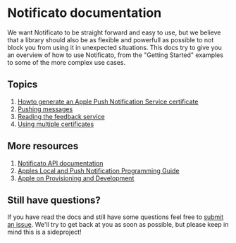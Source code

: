 # Notificato documentation
We want Notificato to be straight forward and easy to use, but we believe that a library should also be as flexible and powerfull as possible to not block you from using it in unexpected situations. This docs try to give you an overview of how to use Notificato, from the "Getting Started" examples to some of the more complex use cases.

## Topics

1. [Howto generate an Apple Push Notification Service certificate](certificate.md)
2. [Pushing messages](push.md)
3. [Reading the feedback service](feedback.md)
4. [Using multiple certificates](multiple-certs.md)

## More resources

1. [Notificato API documentation](http://mac-cain13.github.com/notificato/master/)
2. [Apples Local and Push Notification Programming Guide](http://developer.apple.com/library/ios/#documentation/NetworkingInternet/Conceptual/RemoteNotificationsPG/ApplePushService/ApplePushService.html#//apple_ref/doc/uid/TP40008194-CH100-SW9)
3. [Apple on Provisioning and Development](http://developer.apple.com/library/ios/#documentation/NetworkingInternet/Conceptual/RemoteNotificationsPG/ProvisioningDevelopment/ProvisioningDevelopment.html#//apple_ref/doc/uid/TP40008194-CH104-SW1)

## Still have questions?
If you have read the docs and still have some questions feel free to [submit an issue](https://github.com/mac-cain13/notificato/issues/new). We'll try to get back at you as soon as possible, but please keep in mind this is a sideproject!
